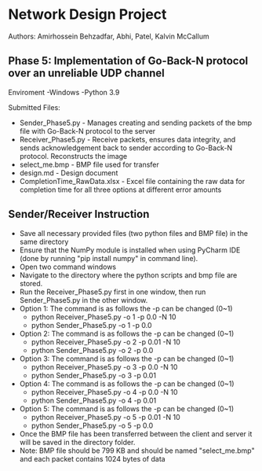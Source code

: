 # Network Design Project

Authors: Amirhossein Behzadfar, Abhi, Patel, Kalvin McCallum


Phase 5:
Implementation of Go-Back-N protocol over an unreliable UDP channel
---------------------------------------------------------------------
Enviroment 
  -Windows
  -Python 3.9


Submitted Files:
- Sender_Phase5.py - Manages creating and sending packets of the bmp file with Go-Back-N protocol to the server
- Receiver_Phase5.py - Receive packets, ensures data integrity, and sends acknowledgement back to sender according to Go-Back-N protocol. Reconstructs the image
- select_me.bmp - BMP file used for transfer
- design.md - Design document
- CompletionTime_RawData.xlsx - Excel file containing the raw data for completion time for all three options at different error amounts

Sender/Receiver Instruction
----------------------------------------------------------------------
  * Save all necessary provided files (two python files and BMP file) in the same directory
  * Ensure that the NumPy module is installed when using PyCharm IDE (done by running "pip install numpy" in command line).
  * Open two command windows
  * Navigate to the directory where the python scripts and bmp file are stored.
  * Run the Receiver_Phase5.py first in one window, then run Sender_Phase5.py in the other window.
  * Option 1: The command is as follows the -p can be changed (0~1)
    * python Receiver_Phase5.py -o 1 -p 0.0 -N 10
    * python Sender_Phase5.py -o 1 -p 0.0
  * Option 2: The command is as follows the -p can be changed (0~1)
    * python Receiver_Phase5.py -o 2 -p 0.01 -N 10
    * python Sender_Phase5.py -o 2 -p 0.0
  * Option 3: The command is as follows the -p can be changed (0~1)
    * python Receiver_Phase5.py -o 3 -p 0.0 -N 10
    * python Sender_Phase5.py -o 3 -p 0.01
  * Option 4: The command is as follows the -p can be changed (0~1)
    * python Receiver_Phase5.py -o 4 -p 0.0 -N 10
    * python Sender_Phase5.py -o 4 -p 0.01
  * Option 5: The command is as follows the -p can be changed (0~1)
    * python Receiver_Phase5.py -o 5 -p 0.01 -N 10
    * python Sender_Phase5.py -o 5 -p 0.0
  * Once the BMP file has been transferred between the client and server it will be saved in the directory folder.
  * Note: BMP file should be 799 KB and should be named "select_me.bmp" and each packet contains 1024 bytes of data
